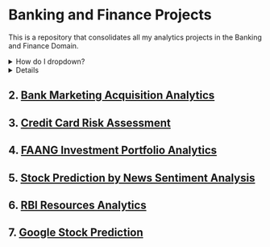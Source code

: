 # Banking and Finance Projects

This is a repository that consolidates all my analytics projects in the Banking and Finance Domain.

<details>
<summary>How do I dropdown?</summary>
<br>
This is how you dropdown.
</details>

<details>## 1. [Bank Complaints Text Classification](https://github.com/utkarshkant/Bank-Complaints-Text-Classification)
sdfsdfsdf
</details>


## 2. [Bank Marketing Acquisition Analytics](https://github.com/utkarshkant/Bank-Marketing-Acquisition-Analytics)

## 3. [Credit Card Risk Assessment](https://github.com/utkarshkant/Credit-Card-Risk-Assessment)

## 4. [FAANG Investment Portfolio Analytics](https://github.com/utkarshkant/FAANG-Investment-Portfolio-Analytics)

## 5. [Stock Prediction by News Sentiment Analysis](https://github.com/utkarshkant/Stock-Prediction-by-News-Sentiment-Analysis)

## 6. [RBI Resources Analytics](https://github.com/utkarshkant/RBI-Resources-Analytics)

## 7. [Google Stock Prediction](https://github.com/utkarshkant/Google-Stock-Prediction)
